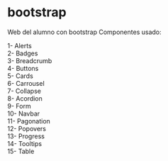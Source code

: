# bootstrap
Web del alumno con bootstrap
Componentes usado:

1- Alerts <br>
2- Badges <br>
3- Breadcrumb <br>
4- Buttons <br>
5- Cards <br>
6- Carrousel <br>
7- Collapse <br>
8- Acordion <br>
9- Form <br>
10- Navbar <br>
11- Pagonation <br>
12- Popovers <br>
13- Progress <br>
14- Tooltips <br>
15- Table <br>
